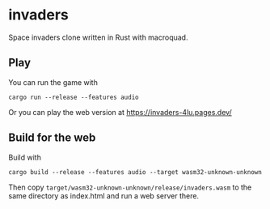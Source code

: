 # invaders
Space invaders clone written in Rust with macroquad.
## Play
You can run the game with
```
cargo run --release --features audio
```
Or you can play the web version at https://invaders-4lu.pages.dev/
## Build for the web
Build with
```
cargo build --release --features audio --target wasm32-unknown-unknown
```
Then copy `target/wasm32-unknown-unknown/release/invaders.wasm` to the same directory as index.html and run a web server there.
